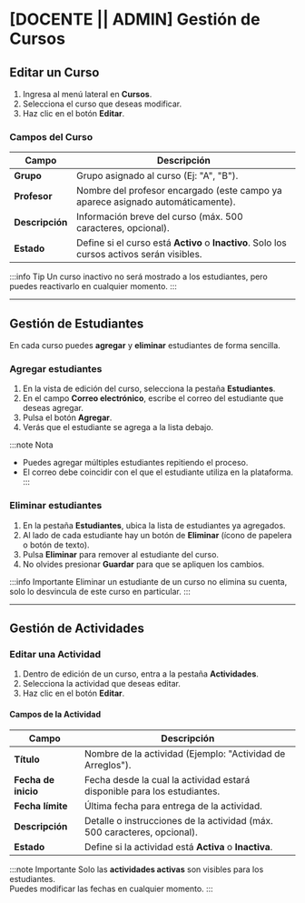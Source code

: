 # [DOCENTE || ADMIN] Gestión de Cursos

## Editar un Curso

1. Ingresa al menú lateral en **Cursos**.
2. Selecciona el curso que deseas modificar.
3. Haz clic en el botón **Editar**.

### Campos del Curso

| Campo           | Descripción                                                                 |
|-----------------|-----------------------------------------------------------------------------|
| **Grupo**       | Grupo asignado al curso (Ej: "A", "B").                                      |
| **Profesor**    | Nombre del profesor encargado (este campo ya aparece asignado automáticamente). |
| **Descripción** | Información breve del curso (máx. 500 caracteres, opcional).                  |
| **Estado**      | Define si el curso está **Activo** o **Inactivo**. Solo los cursos activos serán visibles. |

:::info Tip
Un curso inactivo no será mostrado a los estudiantes, pero puedes reactivarlo en cualquier momento.
:::

---

## Gestión de Estudiantes

En cada curso puedes **agregar** y **eliminar** estudiantes de forma sencilla.

### Agregar estudiantes

1. En la vista de edición del curso, selecciona la pestaña **Estudiantes**.
2. En el campo **Correo electrónico**, escribe el correo del estudiante que deseas agregar.
3. Pulsa el botón **Agregar**.
4. Verás que el estudiante se agrega a la lista debajo.

:::note Nota
- Puedes agregar múltiples estudiantes repitiendo el proceso.
- El correo debe coincidir con el que el estudiante utiliza en la plataforma.
:::

### Eliminar estudiantes

1. En la pestaña **Estudiantes**, ubica la lista de estudiantes ya agregados.
2. Al lado de cada estudiante hay un botón de **Eliminar** (ícono de papelera o botón de texto).
3. Pulsa **Eliminar** para remover al estudiante del curso.
4. No olvides presionar **Guardar** para que se apliquen los cambios.

:::info Importante
Eliminar un estudiante de un curso no elimina su cuenta, solo lo desvincula de este curso en particular.
:::

---

## Gestión de Actividades

### Editar una Actividad

1. Dentro de edición de un curso, entra a la pestaña **Actividades**.
2. Selecciona la actividad que deseas editar.
3. Haz clic en el botón **Editar**.

#### Campos de la Actividad

| Campo               | Descripción                                                              |
|---------------------|--------------------------------------------------------------------------|
| **Título**          | Nombre de la actividad (Ejemplo: "Actividad de Arreglos").                 |
| **Fecha de inicio** | Fecha desde la cual la actividad estará disponible para los estudiantes.  |
| **Fecha límite**    | Última fecha para entrega de la actividad.                                |
| **Descripción**     | Detalle o instrucciones de la actividad (máx. 500 caracteres, opcional).   |
| **Estado**          | Define si la actividad está **Activa** o **Inactiva**.                    |

:::note Importante
Solo las **actividades activas** son visibles para los estudiantes.  
Puedes modificar las fechas en cualquier momento.
:::
